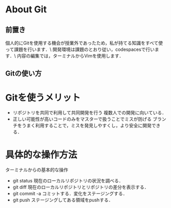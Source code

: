 # About Git

## 前置き
個人的にGitを使用する機会が授業外であったため，私が持てる知識をすべて使って課題を行います．\\
開発環境は課題のとおり従い，codespacesで行います．\\
内容の編集では，ターミナルからVimを使用します．

## Gitの使い方
# Gitを使うメリット
 - リポジトリを共同で利用して共同開発を行う
複数人での開発に向いている．
 - 正しい可能性が高いコードのみをマスターで扱うことでミスが防げる
ブランチをうまく利用することで，ミスを発見しやすくし，より安全に開発できる．
# 具体的な操作方法
ターミナルからの基本的な操作
 - git status
現在のローカルリポジトリの状況を調べる．
 - git diff
現在のローカルリポジトリとリポジトリの差分を表示する．
 - git commit -a
コミットする．変化をステージングする．
 - git push
ステージングしてある領域をpushする．
